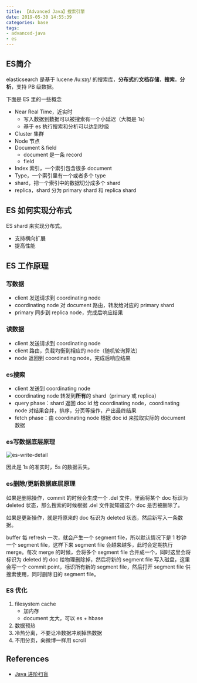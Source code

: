 ```yaml
---
title: 【Advanced Java】搜索引擎
date: 2019-05-30 14:55:39
categories: base
tags:
- advanced-java
- es
---
```


## ES简介

elasticsearch 是基于 lucene /luːsɪŋ/ 的搜索库，**分布式**的**文档存储**，**搜索**，**分析**，支持 PB 级数据。

下面是 ES 里的一些概念

- Near Real Time，近实时
    - 写入数据到数据可以被搜索有一个小延迟（大概是 1s）
    - 基于 es 执行搜索和分析可以达到秒级
- Cluster 集群
- Node 节点
- Document & field
    - document 是一条 record
    - field
- Index 索引，一个索引包含很多 document
- Type，一个索引里有一个或者多个 type
- shard，把一个索引中的数据切分成多个 shard
- replica，shard 分为 primary shard 和 replica shard


## ES 如何实现分布式

ES shard 来实现分布式。

- 支持横向扩展
- 提高性能


## ES 工作原理

### 写数据

- client 发送请求到 coordinating node
- coordinating node 对 document 路由，转发给对应的 primary shard
- primary 同步到 replica node，完成后响应结果

### 读数据

- client 发送请求到 coordinating node
- client 路由，负载均衡到相应的 node（随机轮询算法）
- node 返回到 coordinating node，完成后响应结果

### es搜索

- client 发送到 coordinating node
- coordinating node 转发到**所有**的 shard（primary 或 replica）
- query phase：shard 返回 doc id 给 coordinating node，coordinating node 对结果合并，排序，分页等操作，产出最终结果
- fetch phase：由 coordinating node 根据 doc id 来拉取实际的 document 数据

### es写数据底层原理

![es-write-detail](https://ws1.sinaimg.cn/large/8a79c363ly1g3jslsbymwj20ol0gddgb.jpg)

因此是 1s 的准实时，5s 的数据丢失。

### es删除/更新数据底层原理

如果是删除操作，commit 的时候会生成一个 .del 文件，里面将某个 doc 标识为 deleted 状态，那么搜索的时候根据 .del 文件就知道这个 doc 是否被删除了。

如果是更新操作，就是将原来的 doc 标识为 deleted 状态，然后新写入一条数据。

buffer 每 refresh 一次，就会产生一个 segment file，所以默认情况下是 1 秒钟一个 segment file，这样下来 segment file 会越来越多，此时会定期执行 merge。每次 merge 的时候，会将多个 segment file 合并成一个，同时这里会将标识为 deleted 的 doc 给物理删除掉，然后将新的 segment file 写入磁盘，这里会写一个 commit point，标识所有新的 segment file，然后打开 segment file 供搜索使用，同时删除旧的 segment file。

### ES 优化

1. filesystem cache
    - 加内存
    - document 太大，可以 es + hbase
2. 数据预热
3. 冷热分离，不要让冷数据冲刷掉热数据
4. 不用分页，向微博一样用 scroll





































## References

- [Java 进阶扫盲](https://doocs.github.io/advanced-java/#/)
